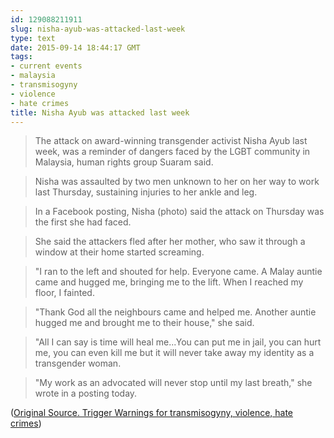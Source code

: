 ```yaml
---
id: 129088211911
slug: nisha-ayub-was-attacked-last-week
type: text
date: 2015-09-14 18:44:17 GMT
tags:
- current events
- malaysia
- transmisogyny
- violence
- hate crimes
title: Nisha Ayub was attacked last week
---
```

> The attack on award-winning transgender activist Nisha Ayub last week, was a reminder of dangers faced by the LGBT community in Malaysia, human rights group Suaram said.

> Nisha was assaulted by two men unknown to her on her way to work last Thursday, sustaining injuries to her ankle and leg.

> In a Facebook posting, Nisha (photo) said the attack on Thursday was the first she had faced.

> She said the attackers fled after her mother, who saw it through a window at their home started screaming.

> "I ran to the left and shouted for help. Everyone came. A Malay auntie came and hugged me, bringing me to the lift. When I reached my floor, I fainted.

> "Thank God all the neighbours came and helped me. Another auntie hugged me and brought me to their house," she said.

> "All I can say is time will heal me...You can put me in jail, you can hurt me, you can even kill me but it will never take away my identity as a transgender woman.

> "My work as an advocated will never stop until my last breath," she wrote in a posting today.

([Original Source. Trigger Warnings for transmisogyny, violence, hate crimes][1])

[1]: http://syx.pw/1KNnS48